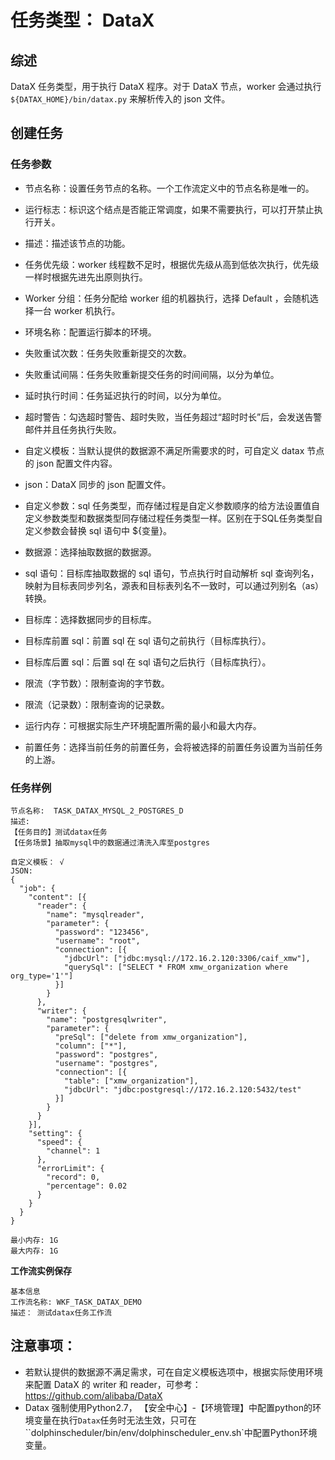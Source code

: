 # 任务类型： DataX

## 综述

DataX 任务类型，用于执行 DataX 程序。对于 DataX 节点，worker 会通过执行 `${DATAX_HOME}/bin/datax.py` 来解析传入的 json 文件。

## 创建任务

### 任务参数

- 节点名称：设置任务节点的名称。一个工作流定义中的节点名称是唯一的。

- 运行标志：标识这个结点是否能正常调度，如果不需要执行，可以打开禁止执行开关。

- 描述：描述该节点的功能。

- 任务优先级：worker 线程数不足时，根据优先级从高到低依次执行，优先级一样时根据先进先出原则执行。

- Worker 分组：任务分配给 worker 组的机器执行，选择 Default ，会随机选择一台 worker 机执行。

- 环境名称：配置运行脚本的环境。

- 失败重试次数：任务失败重新提交的次数。

- 失败重试间隔：任务失败重新提交任务的时间间隔，以分为单位。

- 延时执行时间：任务延迟执行的时间，以分为单位。

- 超时警告：勾选超时警告、超时失败，当任务超过“超时时长”后，会发送告警邮件并且任务执行失败。

- 自定义模板：当默认提供的数据源不满足所需要求的时，可自定义 datax 节点的 json 配置文件内容。

- json：DataX 同步的 json 配置文件。

- 自定义参数：sql 任务类型，而存储过程是自定义参数顺序的给方法设置值自定义参数类型和数据类型同存储过程任务类型一样。区别在于SQL任务类型自定义参数会替换 sql 语句中 ${变量}。

- 数据源：选择抽取数据的数据源。

- sql 语句：目标库抽取数据的 sql 语句，节点执行时自动解析 sql 查询列名，映射为目标表同步列名，源表和目标表列名不一致时，可以通过列别名（as）转换。

- 目标库：选择数据同步的目标库。

- 目标库前置 sql：前置 sql 在 sql 语句之前执行（目标库执行）。

- 目标库后置 sql：后置 sql 在 sql 语句之后执行（目标库执行）。

- 限流（字节数）：限制查询的字节数。

- 限流（记录数）：限制查询的记录数。

- 运行内存：可根据实际生产环境配置所需的最小和最大内存。

- 前置任务：选择当前任务的前置任务，会将被选择的前置任务设置为当前任务的上游。

  

### 任务样例

```shell
节点名称:  TASK_DATAX_MYSQL_2_POSTGRES_D
描述: 
【任务目的】测试datax任务
【任务场景】抽取mysql中的数据通过清洗入库至postgres

自定义模板： √
JSON: 
{
  "job": {
    "content": [{
      "reader": {
        "name": "mysqlreader",
        "parameter": {
          "password": "123456",
          "username": "root",
          "connection": [{
            "jdbcUrl": ["jdbc:mysql://172.16.2.120:3306/caif_xmw"],
            "querySql": ["SELECT * FROM xmw_organization where org_type='1'"]
          }]
        }
      },
      "writer": {
        "name": "postgresqlwriter",
        "parameter": {
          "preSql": ["delete from xmw_organization"],
          "column": ["*"],
          "password": "postgres",
          "username": "postgres",
          "connection": [{
            "table": ["xmw_organization"],
            "jdbcUrl": "jdbc:postgresql://172.16.2.120:5432/test"
          }]
        }
      }
    }],
    "setting": {
      "speed": {
        "channel": 1
      },
      "errorLimit": {
        "record": 0,
        "percentage": 0.02
      }
    }
  }
}

最小内存: 1G
最大内存: 1G
````





**工作流实例保存**

```shell
基本信息
工作流名称: WKF_TASK_DATAX_DEMO
描述： 测试datax任务工作流
```





## 注意事项：

- 若默认提供的数据源不满足需求，可在自定义模板选项中，根据实际使用环境来配置 DataX 的 writer 和 reader，可参考：https://github.com/alibaba/DataX
- Datax 强制使用Python2.7， 【安全中心】-【环境管理】中配置python的环境变量在执行`Datax`任务时无法生效，只可在``dolphinscheduler/bin/env/dolphinscheduler_env.sh`中配置Python环境变量。

